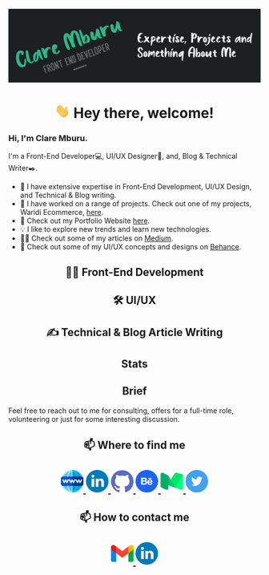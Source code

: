 ![Header](https://github.com/claremburu/claremburu/blob/main/readme-header.jpg)

<h1 align="center">
<img src="https://github.com/claremburu/claremburu/blob/main/wave.gif" width="30px"> Hey there, welcome!
</h1>

### Hi, I'm Clare Mburu.<br />
I'm a Front-End Developer💻, UI/UX Designer🎨, and, Blog & Technical Writer✒️.<br />
  
- 👯 I have extensive expertise in Front-End Development, UI/UX Design, and Technical & Blog writing.<br /> 
- 🔭 I have worked on a range of projects. Check out one of my projects, Waridi Ecommerce, [here](https://github.com/claremburu/waridi).<br />
- 🌱 Check out my Portfolio Website [here](https://claremburu.netlify.app/).<br />
- 💡 I like to explore new trends and learn new technologies.<br />
- ✍🏼 Check out some of my articles on [Medium](https://claremburu.medium.com/).<br />
- 🚧 Check out some of my UI/UX concepts and designs on [Behance](https://www.behance.net/claremburu).<br />

<h2 align="center">
👩‍💻 Front-End Development
</h2>

<h2 align="center">
🛠️ UI/UX 
</h2>

<h2 align="center">
✍️ Technical & Blog Article Writing
</h2>

<h2 align="center">
Stats
</h2>

<h2 align="center">
Brief
</h2>
Feel free to reach out to me for consulting, offers for a full-time role, volunteering or just for some interesting discussion.

<h2 align="center">
📫 Where to find me
</h2>

<h2 align="center">
  <a href="https://claremburu.netlify.app/">
<img src="https://github.com/claremburu/claremburu/blob/main/world-wide-web.png" width="45px">
</a>
  <a href="https://claremburu.netlify.app/">
<img src="https://github.com/claremburu/claremburu/blob/main/linkedin.png" width="45px">
</a>
  <a href="https://claremburu.netlify.app/">
<img src="https://github.com/claremburu/claremburu/blob/main/github.png" width="45px">
</a>
  <a href="https://claremburu.netlify.app/">
<img src="https://github.com/claremburu/claremburu/blob/main/behance.png" width="45px">
</a>
  <a href="https://claremburu.netlify.app/">
<img src="https://github.com/claremburu/claremburu/blob/main/medium.png" width="45px">
</a>
  <a href="https://claremburu.netlify.app/">
<img src="https://github.com/claremburu/claremburu/blob/main/twitter.png" width="45px">
</a>
</h2>
  
<h2 align="center">
📫 How to contact me
</h2>

<h2 align="center">
  <a href="https://claremburu.netlify.app/">
<img src="https://github.com/claremburu/claremburu/blob/main/gmail.png" width="45px">
</a>
  <a href="https://claremburu.netlify.app/">
<img src="https://github.com/claremburu/claremburu/blob/main/linkedin.png" width="45px">
</a>
</h2>
